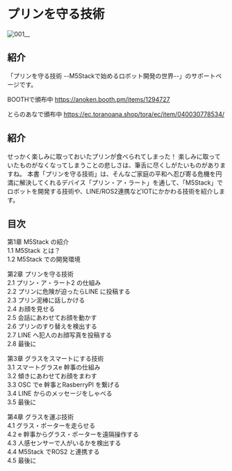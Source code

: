 # プリンを守る技術  

![001__](https://user-images.githubusercontent.com/31365453/55197680-9ed3dc00-51f6-11e9-9458-941c1f5f4a52.png)  


## 紹介  
「プリンを守る技術 --M5Stackで始めるロボット開発の世界--」のサポートページです。  
 
 BOOTHで頒布中
 https://anoken.booth.pm/items/1294727

 とらのあなで頒布中
 https://ec.toranoana.shop/tora/ec/item/040030778534/
 
## 紹介  
せっかく楽しみに取っておいたプリンが食べられてしまった！ 楽しみに取っていたものがなくなってしまうことの悲しさは、筆舌に尽くしがたいものがありますね。 本書「プリンを守る技術」は、そんなご家庭の平和へ忍び寄る危機を円満に解決してくれるデバイス「プリン・ア・ラート」を通して、「M5Stack」でロボットを開発する技術や、LINE/ROS2連携などIOTにかかわる技術を紹介します。  


## 目次  
  
第1章 M5Stack の紹介  
1.1 M5Stack とは？   
1.2 M5Stack での開発環境  
  
第2章 プリンを守る技術  
2.1 プリン・ア・ラート2 の仕組み  
2.2 プリンに危険が迫ったらLINE に投稿する  
2.3 プリン泥棒に話しかける  
2.4 お顔を見せる  
2.5 会話にあわせてお顔を動かす  
2.6 プリンのすり替えを検出する  
2.7 LINE へ犯人のお顔写真を投稿する  
2.8 最後に  
  
第3章 グラスをスマートにする技術  
3.1 スマートグラスe 幹事の仕組み  
3.2 傾きにあわせてお顔をまわす  
3.3 OSC でe 幹事とRasberryPI を繋げる  
3.4 LINE からのメッセージをしゃべる  
3.5 最後に  
  
第4章 グラスを運ぶ技術  
4.1 グラス・ポーターを走らせる  
4.2 e 幹事からグラス・ポーターを遠隔操作する  
4.3 人感センサーで人がいるかを検出する  
4.4 M5Stack でROS2 と連携する  
4.5 最後に  
